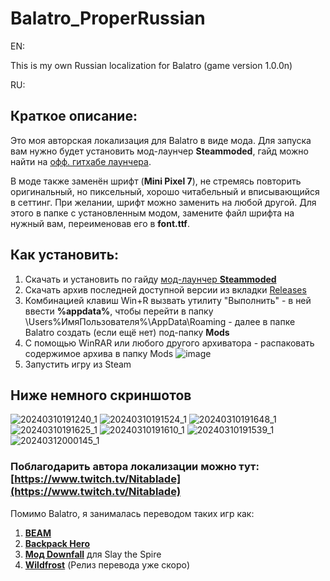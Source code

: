 # Balatro_ProperRussian
EN:

This is my own Russian localization for Balatro (game version 1.0.0n)

RU:
## Краткое описание:
Это моя авторская локализация для Balatro в виде мода. Для запуска вам нужно будет установить мод-лаунчер **Steammoded**, гайд можно найти на [офф. гитхабе лаунчера](https://github.com/Steamopollys/Steamodded).

В моде также заменён шрифт (**Mini Pixel 7**), не стремясь повторить оригинальный, но пиксельный, хорошо читабельный и вписывающийся в сеттинг. При желании, шрифт можно заменить на любой другой. Для этого в папке с установленным модом, замените файл шрифта на нужный вам, переименовав его в **font.ttf**.

## Как установить:
1. Скачать и установить по гайду [мод-лаунчер **Steammoded**](https://github.com/Steamopollys/Steamodded)
2. Скачать архив последней доступной версии из вкладки [Releases](https://github.com/Nitablade/Balatro_ProperRussian/releases)
3. Комбинацией клавиш Win+R вызвать утилиту "Выполнить" - в ней ввести **%appdata%**, чтобы перейти в папку \Users\%ИмяПользователя%\AppData\Roaming - далее в папке Balatro создать (если ещё нет) под-папку **Mods**
4. С помощью WinRAR или любого другого архиватора - распаковать содержимое архива в папку Mods
![image](https://github.com/Nitablade/Balatro_ProperRussian/assets/109508685/d43bcc0e-b3c2-4cc6-930a-38ad98485d25)
5. Запустить игру из Steam

## Ниже немного скриншотов
![20240310191240_1](https://github.com/Nitablade/Balatro_ProperRussian/assets/109508685/8236fe84-7259-47f6-b9a7-7d194ba15195)
![20240310191524_1](https://github.com/Nitablade/Balatro_ProperRussian/assets/109508685/02724e7a-da85-4ee8-9e7d-80c1d0bcaae8)
![20240310191648_1](https://github.com/Nitablade/Balatro_ProperRussian/assets/109508685/6f63459f-451c-4271-a478-c9e03668674f)
![20240310191625_1](https://github.com/Nitablade/Balatro_ProperRussian/assets/109508685/eeb729fc-3d44-4eb0-a695-ebae7c23eea2)
![20240310191610_1](https://github.com/Nitablade/Balatro_ProperRussian/assets/109508685/d93e822e-47fb-407c-94e4-844bf164b654)
![20240310191539_1](https://github.com/Nitablade/Balatro_ProperRussian/assets/109508685/7b9a8354-f522-4400-a689-ee5e79a63219)
![20240312000145_1](https://github.com/Nitablade/Balatro_ProperRussian/assets/109508685/b5b94381-34af-4266-b829-58c6b0571b80)

### Поблагодарить автора локализации можно тут: [https://www.twitch.tv/Nitablade](https://www.twitch.tv/Nitablade)

Помимо Balatro, я занималась переводом таких игр как:
1) [**BEAM**](https://store.steampowered.com/app/1067430/Beam/)
2) [**Backpack Hero**](https://store.steampowered.com/app/1970580/Backpack_Hero/)
3) [**Мод Downfall**](https://steamcommunity.com/sharedfiles/filedetails/?id=1610056683&searchtext=Downfall) для Slay the Spire
4) [**Wildfrost**](https://store.steampowered.com/app/1811990/Wildfrost/) (Релиз перевода уже скоро)
